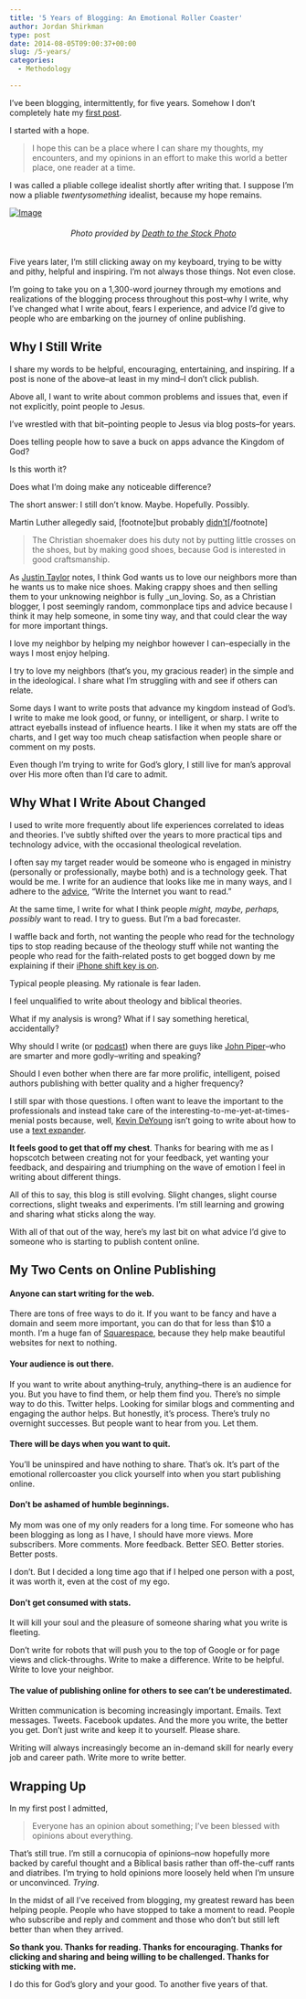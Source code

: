 ```yaml
---
title: '5 Years of Blogging: An Emotional Roller Coaster'
author: Jordan Shirkman
type: post
date: 2014-08-05T09:00:37+00:00
slug: /5-years/
categories:
  - Methodology

---
```

I’ve been blogging, intermittently, for five years. Somehow I don’t completely hate my [first post](https://jshirk.com/blog/this-is-why-i-blog/).

I started with a hope.

> I hope this can be a place where I can share my thoughts, my encounters, and my opinions in an effort to make this world a better place, one reader at a time.

I was called a pliable college idealist shortly after writing that. I suppose I’m now a pliable _twentysomething_ idealist, because my hope remains.

[![Image](/static/images/balloons.jpeg)](https://jshirk.com/blog/5-years)

<h6 style="text-align: center;">
  Photo provided by <a href="http://deathtothestockphoto.com">Death to the Stock Photo</a>
</h6>

Five years later, I’m still clicking away on my keyboard, trying to be witty and pithy, helpful and inspiring. I’m not always those things. Not even close.

I’m going to take you on a 1,300-word journey through my emotions and realizations of the blogging process throughout this post–why I write, why I’ve changed what I write about, fears I experience, and advice I’d give to people who are embarking on the journey of online publishing.

## Why I Still Write

I share my words to be helpful, encouraging, entertaining, and inspiring. If a post is none of the above–at least in my mind–I don’t click publish.

Above all, I want to write about common problems and issues that, even if not explicitly, point people to Jesus.

I’ve wrestled with that bit–pointing people to Jesus via blog posts–for years.

Does telling people how to save a buck on apps advance the Kingdom of God?

Is this worth it?

Does what I’m doing make any noticeable difference?

The short answer: I still don’t know. Maybe. Hopefully. Possibly.

Martin Luther allegedly said, [footnote]but probably [didn’t](http://thegospelcoalition.org/blogs/justintaylor/2014/02/20/5-quotes-that-luther-didnt-actually-say/)[/footnote]

> The Christian shoemaker does his duty not by putting little crosses on the shoes, but by making good shoes, because God is interested in good craftsmanship.

As [Justin Taylor](http://thegospelcoalition.org/blogs/justintaylor/2014/02/20/5-quotes-that-luther-didnt-actually-say/) notes, I think God wants us to love our neighbors more than he wants us to make nice shoes. Making crappy shoes and then selling them to your unknowing neighbor is fully _un_loving. So, as a Christian blogger, I post seemingly random, commonplace tips and advice because I think it may help someone, in some tiny way, and that could clear the way for more important things.

I love my neighbor by helping my neighbor however I can–especially in the ways I most enjoy helping.

I try to love my neighbors (that’s you, my gracious reader) in the simple and in the ideological. I share what I’m struggling with and see if others can relate.

Some days I want to write posts that advance my kingdom instead of God’s. I write to make me look good, or funny, or intelligent, or sharp. I write to attract eyeballs instead of influence hearts. I like it when my stats are off the charts, and I get way too much cheap satisfaction when people share or comment on my posts.

Even though I’m trying to write for God’s glory, I still live for man’s approval over His more often than I’d care to admit.

## Why What I Write About Changed

I used to write more frequently about life experiences correlated to ideas and theories. I’ve subtly shifted over the years to more practical tips and technology advice, with the occasional theological revelation.

I often say my target reader would be someone who is engaged in ministry (personally or professionally, maybe both) and is a technology geek. That would be me. I write for an audience that looks like me in many ways, and I adhere to the [advice](http://shawnblanc.net/2014/05/fighting-to-stay-creative/), “Write the Internet you want to read.”

At the same time, I write for what I think people _might, maybe, perhaps, possibly_ want to read. I try to guess. But I’m a bad forecaster.

I waffle back and forth, not wanting the people who read for the technology tips to stop reading because of the theology stuff while not wanting the people who read for the faith-related posts to get bogged down by me explaining if their [iPhone shift key is on][5].

Typical people pleasing. My rationale is fear laden.

I feel unqualified to write about theology and biblical theories.

What if my analysis is wrong? What if I say something heretical, accidentally?

Why should I write (or [podcast](http://unpacked.co/)) when there are guys like [John Piper](http://www.desiringgod.org/blog)–who are smarter and more godly–writing and speaking?

Should I even bother when there are far more prolific, intelligent, poised authors publishing with better quality and a higher frequency?

I still spar with those questions. I often want to leave the important to the professionals and instead take care of the interesting-to-me-yet-at-times-menial posts because, well, [Kevin DeYoung](http://thegospelcoalition.org/blogs/kevindeyoung/) isn’t going to write about how to use a [text expander][9].

**It feels good to get that off my chest**. Thanks for bearing with me as I hopscotch between creating not for your feedback, yet wanting your feedback, and despairing and triumphing on the wave of emotion I feel in writing about different things.

All of this to say, this blog is still evolving. Slight changes, slight course corrections, slight tweaks and experiments. I’m still learning and growing and sharing what sticks along the way.

With all of that out of the way, here’s my last bit on what advice I’d give to someone who is starting to publish content online.

## My Two Cents on Online Publishing

#### Anyone can start writing for the web.

There are tons of free ways to do it. If you want to be fancy and have a domain and seem more important, you can do that for less than $10 a month. I’m a huge fan of [Squarespace](http://squarespace.com), because they help make beautiful websites for next to nothing.

#### Your audience is out there.

If you want to write about anything–truly, anything–there is an audience for you. But you have to find them, or help them find you. There’s no simple way to do this. Twitter helps. Looking for similar blogs and commenting and engaging the author helps. But honestly, it’s process. There’s truly no overnight successes. But people want to hear from you. Let them.

#### There will be days when you want to quit.

You’ll be uninspired and have nothing to share. That’s ok. It’s part of the emotional rollercoaster you click yourself into when you start publishing online.

#### Don’t be ashamed of humble beginnings.

My mom was one of my only readers for a long time. For someone who has been blogging as long as I have, I should have more views. More subscribers. More comments. More feedback. Better SEO. Better stories. Better posts.

I don’t. But I decided a long time ago that if I helped one person with a post, it was worth it, even at the cost of my ego.

#### Don’t get consumed with stats.

It will kill your soul and the pleasure of someone sharing what you write is fleeting.

Don’t write for robots that will push you to the top of Google or for page views and click-throughs. Write to make a difference. Write to be helpful. Write to love your neighbor.

#### The value of publishing online for others to see can’t be underestimated.

Written communication is becoming increasingly important. Emails. Text messages. Tweets. Facebook updates. And the more you write, the better you get. Don’t just write and keep it to yourself. Please share.

Writing will always increasingly become an in-demand skill for nearly every job and career path. Write more to write better.

## Wrapping Up

In my first post I admitted,

> Everyone has an opinion about something; I’ve been blessed with opinions about everything.

That’s still true. I’m still a cornucopia of opinions–now hopefully more backed by careful thought and a Biblical basis rather than off-the-cuff rants and diatribes. I’m trying to hold opinions more loosely held when I’m unsure or unconvinced. _Trying_.

In the midst of all I’ve received from blogging, my greatest reward has been helping people. People who have stopped to take a moment to read. People who subscribe and reply and comment and those who don’t but still left better than when they arrived.

**So thank you. Thanks for reading. Thanks for encouraging. Thanks for clicking and sharing and being willing to be challenged. Thanks for sticking with me.**

I do this for God’s glory and your good. To another five years of that.

 [5]: jshirk.com/blog/ios-shift-key/
 [9]: jshirk.com/blog/text-expander/